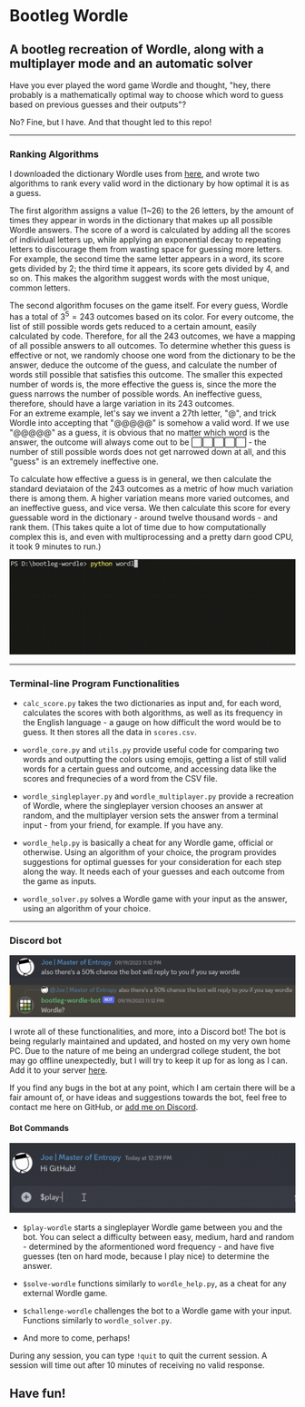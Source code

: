 # Bootleg Wordle

## A bootleg recreation of Wordle, along with a multiplayer mode and an automatic solver

Have you ever played the word game Wordle and thought, "hey, there probably is a mathematically optimal way to choose which word to guess based on previous guesses and their outputs"?  

No? Fine, but I have. And that thought led to this repo!  

---

### Ranking Algorithms

I downloaded the dictionary Wordle uses from [here](https://gist.github.com/scholtes/94f3c0303ba6a7768b47583aff36654d), and wrote two algorithms to rank every valid word in the dictionary by how optimal it is as a guess.  

The first algorithm assigns a value (1~26) to the 26 letters, by the amount of times they appear in words in the dictionary that makes up all possible Wordle answers. The score of a word is calculated by adding all the scores of individual letters up, while applying an exponential decay to repeating letters to discourage them from wasting space for guessing more letters. For example, the second time the same letter appears in a word, its score gets divided by 2; the third time it appears, its score gets divided by 4, and so on. This makes the algorithm suggest words with the most unique, common letters.  

The second algorithm focuses on the game itself. For every guess, Wordle has a total of $` 3^5=243 `$ outcomes based on its color. For every outcome, the list of still possible words gets reduced to a certain amount, easily calculated by code. Therefore, for all the 243 outcomes, we have a mapping of all possible answers to all outcomes. To determine whether this guess is effective or not, we randomly choose one word from the dictionary to be the answer, deduce the outcome of the guess, and calculate the number of words still possible that satisfies this outcome. The smaller this expected number of words is, the more effective the guess is, since the more the guess narrows the number of possible words. An ineffective guess, therefore, should have a large variation in its 243 outcomes.  
For an extreme example, let's say we invent a 27th letter, "@", and trick Wordle into accepting that "@@@@@" is somehow a valid word. If we use "@@@@@" as a guess, it is obvious that no matter which word is the answer, the outcome will always come out to be ⬜⬜⬜⬜⬜ - the number of still possible words does not get narrowed down at all, and this "guess" is an extremely ineffective one.  

To calculate how effective a guess is in general, we then calculate the standard deviataion of the 243 outcomes as a metric of how much variation there is among them. A higher variation means more varied outcomes, and an ineffective guess, and vice versa. We then calculate this score for every guessable word in the dictionary - around twelve thousand words - and rank them. (This takes quite a lot of time due to how computationally complex this is, and even with multiprocessing and a pretty darn good CPU, it took 9 minutes to run.)

![the Wordle solver at work](assets/solver.gif)

---

### Terminal-line Program Functionalities

- `calc_score.py` takes the two dictionaries as input and, for each word, calculates the scores with both algorithms, as well as its frequency in the English language - a gauge on how difficult the word would be to guess. It then stores all the data in `scores.csv`.  

- ``wordle_core.py`` and ``utils.py`` provide useful code for comparing two words and outputting the colors using emojis, getting a list of still valid words for a certain guess and outcome, and accessing data like the scores and frequnecies of a word from the CSV file.

- `wordle_singleplayer.py` and `wordle_multiplayer.py` provide a recreation of Wordle, where the singleplayer version chooses an answer at random, and the multiplayer version sets the answer from a terminal input - from your friend, for example. If you have any.  

- `wordle_help.py` is basically a cheat for any Wordle game, official or otherwise. Using an algorithm of your choice, the program provides suggestions for optimal guesses for your consideration for each step along the way. It needs each of your guesses and each outcome from the game as inputs.

- `wordle_solver.py` solves a Wordle game with your input as the answer, using an algorithm of your choice.

---

### Discord bot

![The bot being really interested in any mentions of Wordle](assets/wordle-reply.png)

I wrote all of these functionalities, and more, into a Discord bot! The bot is being regularly maintained and updated, and hosted on my very own home PC. Due to the nature of me being an undergrad college student, the bot may go offline unexpectedly, but I will try to keep it up for as long as I can. Add it to your server [here](https://discord.com/oauth2/authorize?client_id=1153245754207518820&permissions=68608&scope=bot).

If you find any bugs in the bot at any point, which I am certain there will be a fair amount of, or have ideas and suggestions towards the bot, feel free to contact me here on GitHub, or [add me on Discord](https://discordapp.com/users/803676742639550544).

#### Bot Commands

![Me playing Wordle against the bot](assets/bot-play-wordle.gif)

- `$play-wordle` starts a singleplayer Wordle game between you and the bot. You can select a difficulty between easy, medium, hard and random - determined by the aformentioned word frequency - and have five guesses (ten on hard mode, because I play nice) to determine the answer.  

- `$solve-wordle` functions similarly to `wordle_help.py`, as a cheat for any external Wordle game.

- `$challenge-wordle` challenges the bot to a Wordle game with your input. Functions similarly to `wordle_solver.py`.

- And more to come, perhaps!

During any session, you can type `!quit` to quit the current session. A session will time out after 10 minutes of receiving no valid response.  

## Have fun!  
